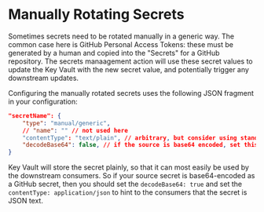 # Manually Rotating Secrets

Sometimes secrets need to be rotated manually in a generic way. The common case here is GitHub Personal Access Tokens: these must be generated by a human and copied into the "Secrets" for a GitHub repository. The secrets manaagement action will use these secret values to update the Key Vault with the new secret value, and potentially trigger any downstream updates.

Configuring the manually rotated secrets uses the following JSON fragment in your configuration:

```json
"secretName": {
    "type": "manual/generic",
    // "name": "" // not used here
    "contentType": "text/plain", // arbitrary, but consider using standard mime-types here
    "decodeBase64": false, // if the source is base64 encoded, set this to decode it first
}
```

Key Vault will store the secret plainly, so that it can most easily be used by the downstream consumers. So if your source secret is base64-encoded as a GitHub secret, then you should set the `decodeBase64: true` and set the `contentType: application/json` to hint to the consumers that the secret is JSON text.
